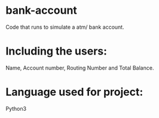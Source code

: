 # bank-account
Code that runs to simulate a atm/ bank account.

# Including the users:
Name, Account number, Routing Number and Total Balance.

# Language used for project: 
Python3
